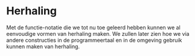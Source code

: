 # Herhaling

Met de functie-notatie die we tot nu toe geleerd hebben kunnen we al eenvoudige vormen van herhaling maken. We zullen later zien hoe we via andere constructies in de programmeertaal en in de omgeving gebruik kunnen maken van herhaling.


